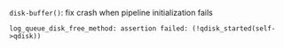 `disk-buffer()`: fix crash when pipeline initialization fails

`log_queue_disk_free_method: assertion failed: (!qdisk_started(self->qdisk))`
